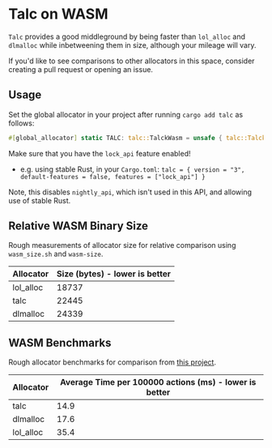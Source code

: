 # Talc on WASM

`Talc` provides a good middleground by being faster than `lol_alloc` and `dlmalloc` while inbetweening them in size, although your mileage will vary.

If you'd like to see comparisons to other allocators in this space, consider creating a pull request or opening an issue.

## Usage
Set the global allocator in your project after running `cargo add talc` as follows:

```rust
#[global_allocator] static TALC: talc::TalckWasm = unsafe { talc::TalckWasm::new_global() };
```

Make sure that you have the `lock_api` feature enabled! 
- e.g. using stable Rust, in your `Cargo.toml`: `talc = { version = "3", default-features = false, features = ["lock_api"] }`

Note, this disables `nightly_api`, which isn't used in this API, and allowing use of stable Rust.

## Relative WASM Binary Size

Rough measurements of allocator size for relative comparison using `wasm_size.sh` and `wasm-size`.

| Allocator | Size (bytes) - lower is better |
| --------- | ----- |
| lol_alloc | 18737 |
| talc      | 22445 |
| dlmalloc  | 24339 |

## WASM Benchmarks

Rough allocator benchmarks for comparison from [this project](https://github.com/SFBdragon/wasm-alloc-bench).

| Allocator | Average Time per 100000 actions (ms) - lower is better |
|-----------|--------------|
| talc      | 14.9         |
| dlmalloc  | 17.6         |
| lol_alloc | 35.4         |

